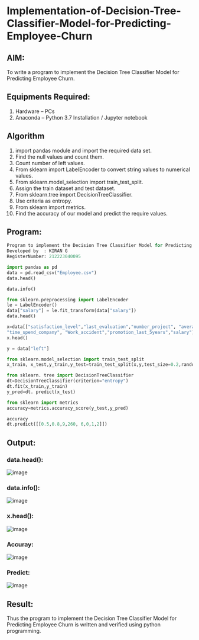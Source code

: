 # Implementation-of-Decision-Tree-Classifier-Model-for-Predicting-Employee-Churn

## AIM:
To write a program to implement the Decision Tree Classifier Model for Predicting Employee Churn.

## Equipments Required:
1. Hardware – PCs
2. Anaconda – Python 3.7 Installation / Jupyter notebook

## Algorithm
1. import pandas module and import the required data set.
2. Find the null values and count them.
3. Count number of left values.
4. From sklearn import LabelEncoder to convert string values to numerical values.
5. From sklearn.model_selection import train_test_split.
6. Assign the train dataset and test dataset.
7. From sklearn.tree import DecisionTreeClassifier.
8. Use criteria as entropy.
9. From sklearn import metrics.
10. Find the accuracy of our model and predict the require values. 

## Program:
```PYTHON
Program to implement the Decision Tree Classifier Model for Predicting Employee Churn.
Developed by  : KIRAN G
RegisterNumber: 212223040095 
```
```PYTHON
import pandas as pd
data = pd.read_csv("Employee.csv")
data.head()

data.info()

from sklearn.preprocessing import LabelEncoder
le = LabelEncoder()
data["salary"] = le.fit_transform(data["salary"])
data.head()

x=data[["satisfaction_level","last_evaluation","number_project", "average_montly_hours",
"time_spend_company", "Work_accident","promotion_last_5years","salary"]]
x.head()

y = data["left"]

from sklearn.model_selection import train_test_split
x_train, x_test,y_train,y_test=train_test_split(x,y,test_size=0.2,random_state=100)

from sklearn. tree import DecisionTreeClassifier
dt=DecisionTreeClassifier(criterion="entropy")
dt.fit(x_train,y_train)
y_pred=dt. predict(x_test)

from sklearn import metrics
accuracy=metrics.accuracy_score(y_test,y_pred)

accuracy
dt.predict([[0.5,0.8,9,260, 6,0,1,2]])
```

## Output:
### data.head():
![image](https://github.com/user-attachments/assets/ddec5c92-8bd1-4de0-9786-2bcf94183ba6)
### data.info():
![image](https://github.com/user-attachments/assets/4b3cac95-ab30-4652-84f9-562059ded9fd)
### x.head():
![image](https://github.com/user-attachments/assets/9ed2e844-9b93-41e3-b33e-16c7b8bb7f69)
### Accuray:
![image](https://github.com/user-attachments/assets/999c2837-a8e4-4dce-91e0-e092bd539a6b)
### Predict:
![image](https://github.com/user-attachments/assets/b8681dcf-4dde-455b-b0bd-4f4c4e173ea9)

## Result:
Thus the program to implement the  Decision Tree Classifier Model for Predicting Employee Churn is written and verified using python programming.
